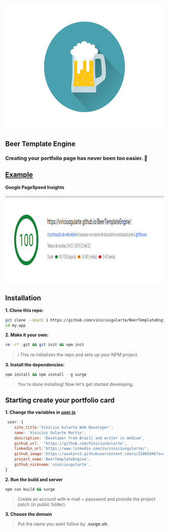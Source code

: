 <p align="center">
  <img witdth="400" height="400" src="beericon.png"/>
</p>

## Beer Template Engine

### Creating your portfolio page has never been too easier. :beers:

##  [Example](https://viniciusgularte.github.io/BeerTemplateEngine/)

#### Google PageSpeed Insights
<p align="center">
  <img witdth="400" height="280" src="google.png"/>
</p>

## Installation

**1. Clone this repo:**

```sh
git clone --depth 1 https://github.com/viniciusgularte/BeerTemplateEngine  my-app
cd my-app
```


**2. Make it your own:**

```sh
rm -rf .git && git init && npm init
```

> :information_source: This re-initializes the repo and sets up your NPM project.


**3. Install the dependencies:**

```sh
npm install && npm install - g surge
```

> You're done installing! Now let's get started developing.

## Starting create your portfolio card

**1. Change the variables in [user.js](https://github.com/ViniciusGularte/BeerTemplateEngine/blob/master/user.js)**

```javascript
 user: {
    site_title:'Vinicius Gularte Web Developer',
    name: 'Vinicius Gularte Martin',
    description: 'Developer from Brazil and writer in medium',
    github_url:  'https://github.com/ViniciusGularte',
    linkedin_url:'https://www.linkedin.com/in/viniciusgularte/',
    github_image:'https://avatars3.githubusercontent.com/u/25805846?s=460&v=4',
    project_name:'BeerTemplateEngine',
    github_nickname:'viniciusgularte',
}
```
**2. Run the build and server**

```sh
npm run build && surge
```
> Create an account with e-mail + password and provide the project patch (in public folder).

**3. Choose the domain**

> Put the name you want follow by **.surge.sh**.

